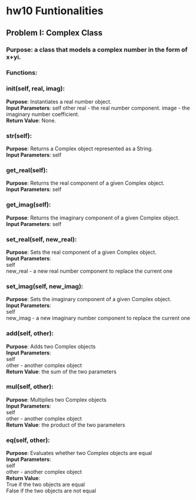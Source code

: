 # hw10 Funtionalities

## Problem I: Complex Class
### Purpose: a class that models a complex number in the form of x+yi.

### Functions:

### __init__(self, real, imag):
**Purpose**: Instantiates a real number object.   
**Input Parameters**: 
self
other
real -  the real number component.
image - the imaginary number coefficient.    
**Return Value**: None.

### __str__(self):
**Purpose**: Returns a Complex object represented as a String.  
**Input Parameters**: self   

### get_real(self):
**Purpose**: Returns the real component of a given Complex object.     
**Input Parameters**: self   

### get_imag(self):   
**Purpose**: Returns the imaginary component of a given Complex object.     
**Input Parameters**: self   

### set_real(self, new_real):
**Purpose**: Sets the real component of a given Complex object.     
**Input Parameters**:       
self    
new_real - a new real number component to replace the current one    

### set_imag(self, new_imag):
**Purpose**: Sets the imaginary component of a given Complex object.     
**Input Parameters**:     
self   
new_imag - a new imaginary number component to replace the current one   

### __add__(self, other):
**Purpose**: Adds two Complex objects     
**Input Parameters**:    
self    
other - another complex object    
**Return Value**: the sum of the two parameters    

### __mul__(self, other):
**Purpose**: Multiplies two Complex objects      
**Input Parameters**:        
self    
other - another complex object    
**Return Value**: the product of the two parameters    

### __eq__(self, other):
**Purpose**: Evaluates whether two Complex objects are equal     
**Input Parameters**:    
self     
other - another complex object    
**Return Value**:      
True if the two objects are equal    
False if the two objects are not equal    
